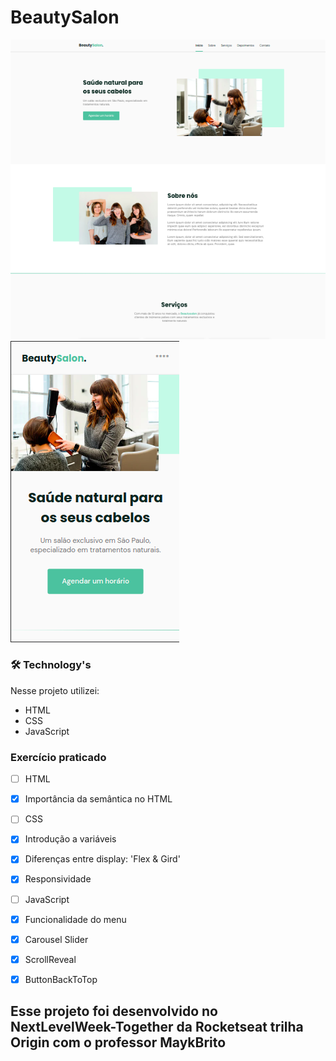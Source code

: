 # BeautySalon #

<img src="./assets/img/exp-desktop.png">
<img src="./assets/img/exp-mobile.png">

### 🛠 Technology's 

Nesse projeto utilizei:

- HTML
- CSS
- JavaScript

### Exercício praticado

- [ ] HTML
- [x] Importância da semântica no HTML

- [ ] CSS
- [x] Introdução a variáveis
- [x] Diferenças entre display: 'Flex & Gird'
- [x] Responsividade

- [ ] JavaScript
- [x] Funcionalidade do menu 
- [x] Carousel Slider
- [x] ScrollReveal
- [x] ButtonBackToTop

## Esse projeto foi desenvolvido no NextLevelWeek-Together da Rocketseat trilha Origin com o professor MaykBrito
